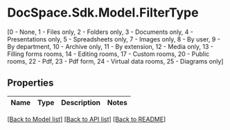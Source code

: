 # DocSpace.Sdk.Model.FilterType
[0 - None, 1 - Files  only, 2 - Folders only, 3 - Documents only, 4 - Presentations only, 5 - Spreadsheets only, 7 - Images only, 8 - By user, 9 - By department, 10 - Archive only, 11 - By extension, 12 - Media only, 13 - Filling forms rooms, 14 - Editing rooms, 17 - Custom rooms, 20 - Public rooms, 22 - Pdf, 23 - Pdf form, 24 - Virtual data rooms, 25 - Diagrams only]

## Properties

Name | Type | Description | Notes
------------ | ------------- | ------------- | -------------

[[Back to Model list]](../README.md#documentation-for-models) [[Back to API list]](../README.md#documentation-for-api-endpoints) [[Back to README]](../README.md)

